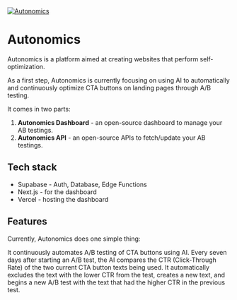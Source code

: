 <a href="https://autonomics.vercel.app/">
  <img alt="Autonomics" src="https://github.com/taishikato/autonomics/assets/980588/29f1b600-791c-4909-8e42-7d8d5fc4d34e">
</a>


# Autonomics

Autonomics is a platform aimed at creating websites that perform self-optimization.

As a first step, Autonomics is currently focusing on using AI to automatically and continuously optimize CTA buttons on landing pages through A/B testing.

It comes in two parts:

1. **Autonomics Dashboard** - an open-source dashboard to manage your AB testings.
2. **Autonomics API** - an open-source APIs to fetch/update your AB testings.

## Tech stack

- Supabase - Auth, Database, Edge Functions
- Next.js - for the dashboard
- Vercel - hosting the dashboard

## Features


Currently, Autonomics does one simple thing:

It continuously automates A/B testing of CTA buttons using AI. Every seven days after starting an A/B test, the AI compares the CTR (Click-Through Rate) of the two current CTA button texts being used. It automatically excludes the text with the lower CTR from the test, creates a new text, and begins a new A/B test with the text that had the higher CTR in the previous test.
